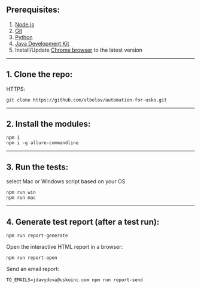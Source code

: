 ## Prerequisites:
1. [Node.js](https://nodejs.org/)
2. [Git](https://git-scm.com/)
3. [Python](https://www.python.org/downloads/)
4. [Java Development Kit](https://www.java.com/en/download/)
5. Install/Update [Chrome browser](https://www.google.com/chrome/) to the latest version

---
## 1. Clone the repo:
HTTPS:
```
git clone https://github.com/vlbelov/automation-for-usko.git
```
---
## 2. Install the modules:
```
npm i
npm i -g allure-commandline
```

---
## 3. Run the tests:
select Mac or Windows script based on your OS
```
npm run win
npm run mac
```
---
## 4. Generate test report (after a test run):
```
npm run report-generate
```
Open the interactive HTML report in a browser:
```
npm run report-open
```
Send an email report:
```
TO_EMAILS=jdavydova@uskoinc.com npm run report-send
```